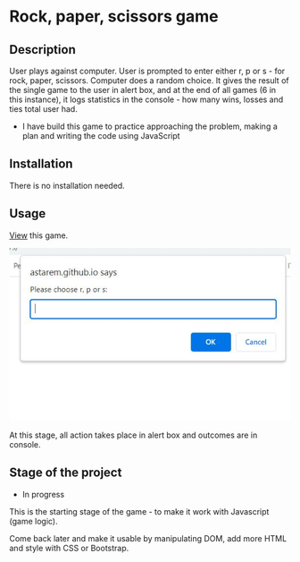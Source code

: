 # Rock, paper, scissors game

## Description

User plays against computer. User is prompted to enter either r, p or s - for rock, paper, scissors. Computer does a random choice. 
It gives the result of the single game to the user in alert box, and at the end of all games (6 in this instance), it logs statistics in the console - how many wins, losses and ties total user had.

- I have build this game to practice approaching the problem, making a plan and writing the code using JavaScript 


## Installation

There is no installation needed. 

## Usage

[View](https://astarem.github.io/rock-paper-scissors/) this game. 

![rock-paper-scissors game screenshot](rps.jpg)

At this stage, all action takes place in alert box and outcomes are in console.
## Stage of the project
- In progress

This is the starting stage of the game - to make it work with Javascript (game logic).

Come back later and make it usable by manipulating DOM, add more HTML and style with CSS or Bootstrap.


